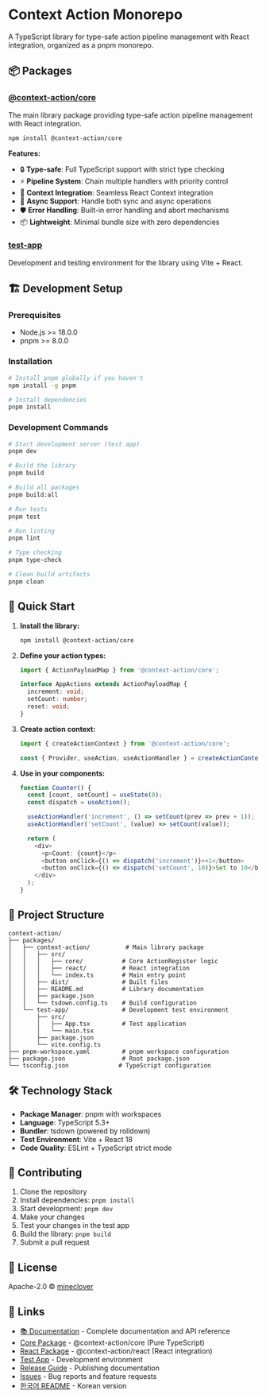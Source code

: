 # Context Action Monorepo

A TypeScript library for type-safe action pipeline management with React integration, organized as a pnpm monorepo.

## 📦 Packages

### [@context-action/core](./packages/context-action)

The main library package providing type-safe action pipeline management with React integration.

```bash
npm install @context-action/core
```

**Features:**
- 🔒 **Type-safe**: Full TypeScript support with strict type checking
- ⚡ **Pipeline System**: Chain multiple handlers with priority control
- 🎯 **Context Integration**: Seamless React Context integration
- 🔄 **Async Support**: Handle both sync and async operations
- 🛡️ **Error Handling**: Built-in error handling and abort mechanisms
- 📦 **Lightweight**: Minimal bundle size with zero dependencies

### [test-app](./packages/test-app)

Development and testing environment for the library using Vite + React.

## 🏗️ Development Setup

### Prerequisites

- Node.js >= 18.0.0
- pnpm >= 8.0.0

### Installation

```bash
# Install pnpm globally if you haven't
npm install -g pnpm

# Install dependencies
pnpm install
```

### Development Commands

```bash
# Start development server (test app)
pnpm dev

# Build the library
pnpm build

# Build all packages
pnpm build:all

# Run tests
pnpm test

# Run linting
pnpm lint

# Type checking
pnpm type-check

# Clean build artifacts
pnpm clean
```

## 🚀 Quick Start

1. **Install the library:**
   ```bash
   npm install @context-action/core
   ```

2. **Define your action types:**
   ```typescript
   import { ActionPayloadMap } from '@context-action/core';

   interface AppActions extends ActionPayloadMap {
     increment: void;
     setCount: number;
     reset: void;
   }
   ```

3. **Create action context:**
   ```typescript
   import { createActionContext } from '@context-action/core';

   const { Provider, useAction, useActionHandler } = createActionContext<AppActions>();
   ```

4. **Use in your components:**
   ```typescript
   function Counter() {
     const [count, setCount] = useState(0);
     const dispatch = useAction();

     useActionHandler('increment', () => setCount(prev => prev + 1));
     useActionHandler('setCount', (value) => setCount(value));

     return (
       <div>
         <p>Count: {count}</p>
         <button onClick={() => dispatch('increment')}>+1</button>
         <button onClick={() => dispatch('setCount', 10)}>Set to 10</button>
       </div>
     );
   }
   ```

## 📁 Project Structure

```
context-action/
├── packages/
│   ├── context-action/          # Main library package
│   │   ├── src/
│   │   │   ├── core/           # Core ActionRegister logic
│   │   │   ├── react/          # React integration
│   │   │   └── index.ts        # Main entry point
│   │   ├── dist/               # Built files
│   │   ├── README.md           # Library documentation
│   │   ├── package.json
│   │   └── tsdown.config.ts    # Build configuration
│   └── test-app/               # Development test environment
│       ├── src/
│       │   ├── App.tsx         # Test application
│       │   └── main.tsx
│       ├── package.json
│       └── vite.config.ts
├── pnpm-workspace.yaml         # pnpm workspace configuration
├── package.json                # Root package.json
└── tsconfig.json              # TypeScript configuration
```

## 🛠️ Technology Stack

- **Package Manager**: pnpm with workspaces
- **Language**: TypeScript 5.3+
- **Bundler**: tsdown (powered by rolldown)
- **Test Environment**: Vite + React 18
- **Code Quality**: ESLint + TypeScript strict mode

## 📝 Contributing

1. Clone the repository
2. Install dependencies: `pnpm install`
3. Start development: `pnpm dev`
4. Make your changes
5. Test your changes in the test app
6. Build the library: `pnpm build`
7. Submit a pull request

## 📄 License

Apache-2.0 © [mineclover](https://github.com/mineclover)

## 🔗 Links

- [📚 Documentation](https://mineclover.github.io/context-action/) - Complete documentation and API reference
- [Core Package](./packages/core) - @context-action/core (Pure TypeScript)
- [React Package](./packages/react) - @context-action/react (React integration)
- [Test App](./packages/test-app) - Development environment
- [Release Guide](./RELEASE.md) - Publishing documentation
- [Issues](https://github.com/mineclover/context-action/issues) - Bug reports and feature requests
- [한국어 README](./README.ko.md) - Korean version